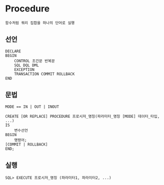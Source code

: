 # Procedure

    함수처럼 쿼리 집합을 하나의 단어로 실행

## 선언

    DECLARE
    BEGIN
        CONTROL 조건문 반복문
        SQL DQL DML
        EXCEPTION
        TRANSACTION COMMIT ROLLBACK
    END

## 문법

    MODE == IN | OUT | INOUT

    CREATE [OR REPLACE] PROCEDURE 프로시저_명칭(파라미터_명칭 [MODE] 데이터_타입, ...)
    IS
        변수선언
    BEGIN
        명령어;
    [COMMIT | ROLLBACK]
    END;

## 실행

    SQL> EXECUTE 프로시저_명칭 (파라미터1, 파라미터2, ...)